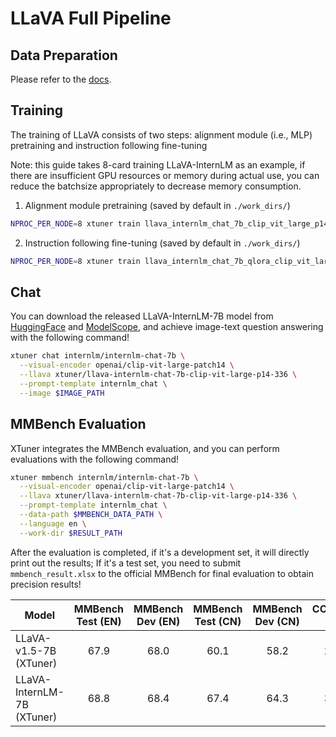 # LLaVA Full Pipeline

## Data Preparation

Please refer to the [docs](../../../../docs/en/user_guides/dataset_prepare.md#llava-dataset).

## Training

The training of LLaVA consists of two steps: alignment module (i.e., MLP) pretraining and instruction following fine-tuning

Note: this guide takes 8-card training LLaVA-InternLM as an example, if there are insufficient GPU resources or memory during actual use, you can reduce the batchsize appropriately to decrease memory consumption.

1. Alignment module pretraining (saved by default in `./work_dirs/`)

```bash
NPROC_PER_NODE=8 xtuner train llava_internlm_chat_7b_clip_vit_large_p14_336_e1_gpu8_pretrain --deepspeed deepspeed_zero2
```

2. Instruction following fine-tuning (saved by default in `./work_dirs/`)

```bash
NPROC_PER_NODE=8 xtuner train llava_internlm_chat_7b_qlora_clip_vit_large_p14_336_lora_e1_gpu8_finetune --deepspeed deepspeed_zero2
```

## Chat

You can download the released LLaVA-InternLM-7B model from [HuggingFace](https://huggingface.co/xtuner/llava-internlm-chat-7b-clip-vit-large-p14-336) and [ModelScope](https://modelscope.cn/models/xtuner/llava-internlm-chat-7b-clip-vit-large-p14-336), and achieve image-text question answering with the following command!

```bash
xtuner chat internlm/internlm-chat-7b \
  --visual-encoder openai/clip-vit-large-patch14 \
  --llava xtuner/llava-internlm-chat-7b-clip-vit-large-p14-336 \
  --prompt-template internlm_chat \
  --image $IMAGE_PATH
```

## MMBench Evaluation

XTuner integrates the MMBench evaluation, and you can perform evaluations with the following command!

```bash
xtuner mmbench internlm/internlm-chat-7b \
  --visual-encoder openai/clip-vit-large-patch14 \
  --llava xtuner/llava-internlm-chat-7b-clip-vit-large-p14-336 \
  --prompt-template internlm_chat \
  --data-path $MMBENCH_DATA_PATH \
  --language en \
  --work-dir $RESULT_PATH
```

After the evaluation is completed, if it's a development set, it will directly print out the results; If it's a test set, you need to submit `mmbench_result.xlsx` to the official MMBench for final evaluation to obtain precision results!

| Model                      | MMBench Test (EN) | MMBench Dev (EN) | MMBench Test (CN) | MMBench Dev (CN) | CCBench Dev |                                                                                                                                     Configs                                                                                                                                     |                                                          HuggingFace Checkpoints                                                          | ModelScope Checkpoints                                                                                                                                |
| -------------------------- | :---------------: | :--------------: | :---------------: | :--------------: | :---------: | :-----------------------------------------------------------------------------------------------------------------------------------------------------------------------------------------------------------------------------------------------------------------------------: | :---------------------------------------------------------------------------------------------------------------------------------------: | ----------------------------------------------------------------------------------------------------------------------------------------------------- |
| LLaVA-v1.5-7B (XTuner)     |       67.9        |       68.0       |       60.1        |       58.2       |    27.0     |       [Pretrain](./vicuna_7b_v15_clip_vit_large_p14_336/pretrain/llava_vicuna_7b_v15_clip_vit_large_p14_336_e1_gpu8_pretrain.py) / [Fine-tune](./vicuna_7b_v15_clip_vit_large_p14_336/finetune/llava_vicuna_7b_v15_qlora_clip_vit_large_p14_336_lora_e1_gpu8_finetune.py)       | [Pretrain](https://huggingface.co/xtuner/llava-v1.5-7b-xtuner-pretrain) / [Fine-tune](https://huggingface.co/xtuner/llava-v1.5-7b-xtuner) | [Pretrain](https://modelscope.cn/models/xtuner/llava-v1.5-7b-xtuner-pretrain) / [Fine-tune](https://modelscope.cn/models/xtuner/llava-v1.5-7b-xtuner) |
| LLaVA-InternLM-7B (XTuner) |       68.8        |       68.4       |       67.4        |       64.3       |    34.6     | [Pretrain](./internlm_chat_7b_clip_vit_large_p14_336/pretrain/llava_internlm_chat_7b_clip_vit_large_p14_336_e1_gpu8_pretrain.py) / [Fine-tune](./internlm_chat_7b_clip_vit_large_p14_336/finetune/llava_internlm_chat_7b_qlora_clip_vit_large_p14_336_lora_e1_gpu8_finetune.py) |    [Pretrain](https://huggingface.co/xtuner/llava-internlm-7b-pretrain) / [Fine-tune](https://huggingface.co/xtuner/llava-internlm-7b)    | [Pretrain](https://modelscope.cn/models/xtuner/llava-internlm-7b-pretrain) / [Fine-tune](https://modelscope.cn/models/xtuner/llava-internlm-7b)       |
